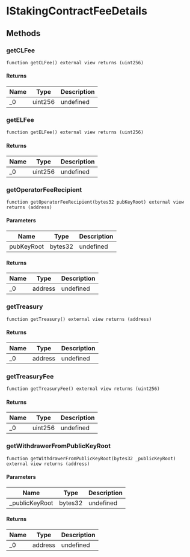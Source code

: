 # IStakingContractFeeDetails









## Methods

### getCLFee

```solidity
function getCLFee() external view returns (uint256)
```






#### Returns

| Name | Type | Description |
|---|---|---|
| _0 | uint256 | undefined |

### getELFee

```solidity
function getELFee() external view returns (uint256)
```






#### Returns

| Name | Type | Description |
|---|---|---|
| _0 | uint256 | undefined |

### getOperatorFeeRecipient

```solidity
function getOperatorFeeRecipient(bytes32 pubKeyRoot) external view returns (address)
```





#### Parameters

| Name | Type | Description |
|---|---|---|
| pubKeyRoot | bytes32 | undefined |

#### Returns

| Name | Type | Description |
|---|---|---|
| _0 | address | undefined |

### getTreasury

```solidity
function getTreasury() external view returns (address)
```






#### Returns

| Name | Type | Description |
|---|---|---|
| _0 | address | undefined |

### getTreasuryFee

```solidity
function getTreasuryFee() external view returns (uint256)
```






#### Returns

| Name | Type | Description |
|---|---|---|
| _0 | uint256 | undefined |

### getWithdrawerFromPublicKeyRoot

```solidity
function getWithdrawerFromPublicKeyRoot(bytes32 _publicKeyRoot) external view returns (address)
```





#### Parameters

| Name | Type | Description |
|---|---|---|
| _publicKeyRoot | bytes32 | undefined |

#### Returns

| Name | Type | Description |
|---|---|---|
| _0 | address | undefined |




